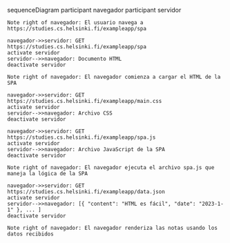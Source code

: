 sequenceDiagram
    participant navegador
    participant servidor

    Note right of navegador: El usuario navega a https://studies.cs.helsinki.fi/exampleapp/spa

    navegador->>servidor: GET https://studies.cs.helsinki.fi/exampleapp/spa
    activate servidor
    servidor-->>navegador: Documento HTML
    deactivate servidor

    Note right of navegador: El navegador comienza a cargar el HTML de la SPA

    navegador->>servidor: GET https://studies.cs.helsinki.fi/exampleapp/main.css
    activate servidor
    servidor-->>navegador: Archivo CSS
    deactivate servidor

    navegador->>servidor: GET https://studies.cs.helsinki.fi/exampleapp/spa.js
    activate servidor
    servidor-->>navegador: Archivo JavaScript de la SPA
    deactivate servidor

    Note right of navegador: El navegador ejecuta el archivo spa.js que maneja la lógica de la SPA

    navegador->>servidor: GET https://studies.cs.helsinki.fi/exampleapp/data.json
    activate servidor
    servidor-->>navegador: [{ "content": "HTML es fácil", "date": "2023-1-1" }, ... ]
    deactivate servidor

    Note right of navegador: El navegador renderiza las notas usando los datos recibidos
